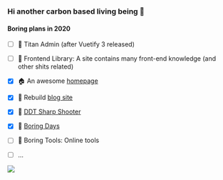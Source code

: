 ### Hi another carbon based living being  👋


#### Boring plans in 2020

* [ ] 🛞 Titan Admin (after Vuetify 3 released)
* [ ] 🏢 Frontend Library: A site contains many front-end knowledge (and other shits related)
* [x] 🏠 An awesome [homepage](https://boring-plans.github.io/)
* [x] 📜 Rebuild [blog site](https://boring-plans.github.io/boring-blogs)
* [x] 🎯 [DDT Sharp Shooter](https://github.com/boring-plans/ddt-sharp-shooter)
* [x] 📅 [Boring Days](https://boring-plans.github.io/boring-days)
* [ ] 🔧 Boring Tools: Online tools                               
* [ ] ...


<img src="https://github-readme-stats.vercel.app/api?username=boring-plans&show_icons=true&bg_color=37,B39DDB,26C6DA&theme=radical&title_color=C2185B"/> 
